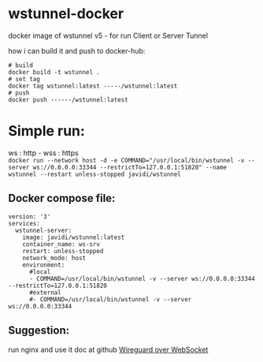 # wstunnel-docker
docker image of wstunnel v5 - for run Client or Server Tunnel

how i can build it and push to docker-hub:
```
# build
docker build -t wstunnel .
# set tag
docker tag wstunnel:latest -----/wstunnel:latest
# push
docker push ------/wstunnel:latest
```

# Simple run:

ws : http - wss : https<br />
```docker run --network host -d -e COMMAND="/usr/local/bin/wstunnel -v --server ws://0.0.0.0:33344 --restrictTo=127.0.0.1:51820" --name wstunnel --restart unless-stopped javidi/wstunnel```

## Docker compose file:
```
version: '3'
services:
  wstunnel-server:
    image: javidi/wstunnel:latest
    container_name: ws-srv
    restart: unless-stopped
    network_mode: host
    environment:
      #local
      - COMMAND=/usr/local/bin/wstunnel -v --server ws://0.0.0.0:33344 --restrictTo=127.0.0.1:51820
      #external
      #- COMMAND=/usr/local/bin/wstunnel -v --server ws://0.0.0.0:33344
```

## Suggestion:
run nginx and use it
doc at github [Wireguard over WebSocket](https://gist.github.com/jvdi/913549b4e329b9382459033322bf393d)
